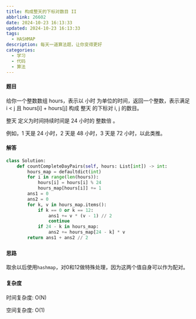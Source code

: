 ```yaml
---
title: 构成整天的下标对数目 II
abbrlink: 26602
date: 2024-10-23 16:13:33
updated: 2024-10-23 16:13:33
tags: 
  - HASHMAP
description: 每天一道算法题，让你变得更好
categories: 
  - 学习 
  - 代码
  - 算法
---
```


#### 题目

给你一个整数数组 hours，表示以 小时 为单位的时间，返回一个整数，表示满足 i < j 且 hours[i] + hours[j] 构成 整天 的下标对 i, j 的数目。

整天 定义为时间持续时间是 24 小时的 整数倍 。

例如，1 天是 24 小时，2 天是 48 小时，3 天是 72 小时，以此类推。

#### 解答

```python
class Solution:
    def countCompleteDayPairs(self, hours: List[int]) -> int:
        hours_map = defaultdict(int)
        for i in range(len(hours)):
            hours[i] = hours[i] % 24
            hours_map[hours[i]] += 1
        ans1 = 0
        ans2 = 0
        for k, v in hours_map.items():
            if k == 0 or k == 12:
                ans1 += v * (v - 1) // 2
                continue
            if 24 - k in hours_map:
                ans2 += hours_map[24 - k] * v
        return ans1 + ans2 // 2
```

### 

#### 思路

取余以后使用`hashmap`，对0和12做特殊处理，因为这两个值自身可以作为配对。

### 

#### 复杂度

时间复杂度: O(N)

空间复杂度: O(1)

